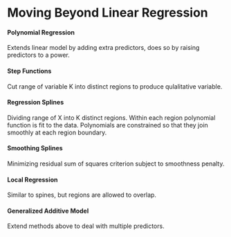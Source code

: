 # Moving Beyond Linear Regression

#### Polynomial Regression

Extends linear model by adding extra predictors, does so by raising predictors to a power.



#### Step Functions

Cut range of variable K into distinct regions to produce qulalitative variable.

#### Regression Splines

Dividing range of X into K distinct regions. Within each region polynomial function is fit to the data. Polynomials are constrained so that they join smoothly at each region boundary.

#### Smoothing Splines

Minimizing residual sum of squares criterion subject to smoothness penalty.

#### Local Regression

Similar to spines, but regions are allowed to overlap.

#### Generalized Additive Model

Extend methods above to deal with multiple predictors.
